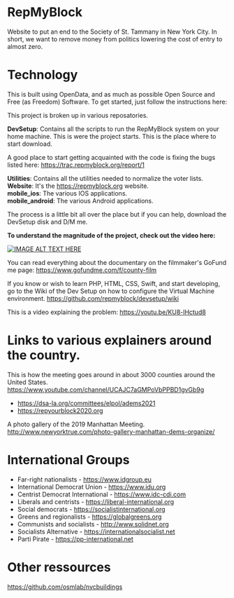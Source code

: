   
# RepMyBlock
Website to put an end to the Society of St. Tammany in New York City. In short, we want to remove money from politics lowering the cost of entry to almost zero.

# Technology
This is built using OpenData, and as much as possible Open Source and Free (as Freedom) Software. To get started, just follow the instructions here: 

This project is broken up in various reposatories.

**DevSetup**: Contains all the scripts to run the RepMyBlock system on your home machine. This is were the project starts. This is the place where to start download.

A good place to start getting acquainted with the code is fixing the bugs listed here: https://trac.repmyblock.org/report/1

**Utilities**: Contains all the utilities needed to normalize the voter lists.<BR>
**Website**: It's the https://repmyblock.org website.<BR>
**mobile_ios**: The various IOS applications.<BR>
**mobile_android**: The various Android applications.
 
The process is a little bit all over the place but if you can help, download the DevSetup disk and D/M me.

  **To understand the magnitude of the project, check out the video here:**<BR>
 
  [![IMAGE ALT TEXT HERE](https://img.youtube.com/vi/_DVyS5m7dQs/0.jpg)](https://www.youtube.com/watch?v=_DVyS5m7dQs)
  
You can read everything about the documentary on the filmmaker's GoFund me page: https://www.gofundme.com/f/county-film


If you know or wish to learn PHP, HTML, CSS, Swift, and start developing, go to the Wiki of the Dev Setup on how to configure the Virtual Machine environment. https://github.com/repmyblock/devsetup/wiki


This is a video explaining the problem: https://youtu.be/KU8-lHctud8
  
# Links to various explainers around the country.
This is how the meeting goes around in about 3000 counties around the United States.<BR>
https://www.youtube.com/channel/UCAJC7aGMPoVbPPBD1gvGb9g

* https://dsa-la.org/committees/elpol/adems2021
* https://repyourblock2020.org

A photo gallery of the 2019 Manhattan Meeting.<BR>
http://www.newyorktrue.com/photo-gallery-manhattan-dems-organize/

# International Groups
* Far-right nationalists - https://www.idgroup.eu
* International Democrat Union - https://www.idu.org
* Centrist Democrat International - https://www.idc-cdi.com
* Liberals and centrists - https://liberal-international.org
* Social democrats - https://socialistinternational.org
* Greens and regionalists - https://globalgreens.org
* Communists and socialists - http://www.solidnet.org
* Socialists Alternative - https://internationalsocialist.net
* Parti Pirate - https://pp-international.net

# Other ressources
https://github.com/osmlab/nycbuildings


<!--

**Here are some ideas to get you started:**

🙋‍♀️ A short introduction - what is your organization all about?
🌈 Contribution guidelines - how can the community get involved?
👩‍💻 Useful resources - where can the community find your docs? Is there anything else the community should know?
🍿 Fun facts - what does your team eat for breakfast?
🧙 Remember, you can do mighty things with the power of [Markdown](https://docs.github.com/github/writing-on-github/getting-started-with-writing-and-formatting-on-github/basic-writing-and-formatting-syntax)
-->
